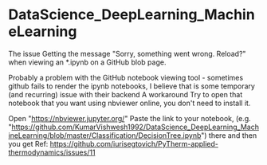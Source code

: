 # DataScience_DeepLearning_MachineLearning
The issue
Getting the message "Sorry, something went wrong. Reload?" when viewing an *.ipynb on a GitHub blob page.

Probably a problem with the GitHub notebook viewing tool - sometimes github fails to render the ipynb notebooks, I believe that is some temporary (and recurring) issue with their backend
A workaround
Try to open that notebook that you want using nbviewer online, you don't need to install it.

Open "https://nbviewer.jupyter.org/"
Paste the link to your notebook, (e.g. "https://github.com/KumarVishwesh1992/DataScience_DeepLearning_MachineLearning/blob/master/Classification/DecisionTree.ipynb") there and then you get 
Ref: https://github.com/iurisegtovich/PyTherm-applied-thermodynamics/issues/11
